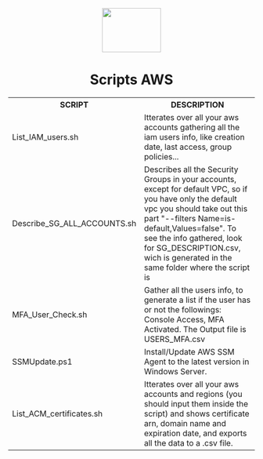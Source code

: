 <div align="center">
  <img align="center" height="90" width="120" src="https://cdn.jsdelivr.net/gh/devicons/devicon/icons/amazonwebservices/amazonwebservices-original-wordmark.svg" />
  <h1> Scripts AWS </h1>


  <table>
    <tr>
      <th> SCRIPT </th>
      <th> DESCRIPTION </th>
    </tr>
    <tr>
      <td> List_IAM_users.sh </td>
      <td> Itterates over all your aws accounts gathering all the iam users info, like creation date, last access, group policies... </td>
    </tr>
    <tr>
      <td> Describe_SG_ALL_ACCOUNTS.sh </td>
      <td> Describes all the Security Groups in your accounts, except for default VPC, so if you have only the default vpc you should take out this part "--filters Name=is-default,Values=false". To see the info gathered, look for SG_DESCRIPTION.csv, wich is generated in the same folder where the script is</td>
    </tr>
    <tr>
      <td> MFA_User_Check.sh </td>
      <td> Gather all the users info, to generate a list if the user has or not the followings: Console Access, MFA Activated. The Output file is USERS_MFA.csv</td>
    </tr>
    <tr>
      <td> SSMUpdate.ps1 </td>
      <td> Install/Update AWS SSM Agent to the latest version in Windows Server. </td>
    </tr>
    <tr>
      <td> List_ACM_certificates.sh </td>
      <td> Itterates over all your aws accounts and regions (you should input them inside the script) and shows certificate arn, domain name and expiration date, and exports all the data to a .csv file. </td>
    </tr>      
  </table>
</div>
